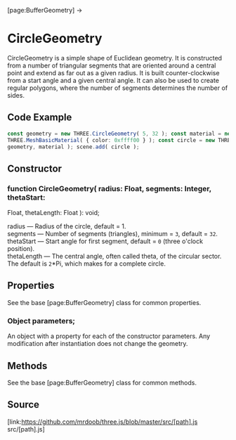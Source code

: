 [page:BufferGeometry] →

# CircleGeometry

CircleGeometry is a simple shape of Euclidean geometry. It is constructed from
a number of triangular segments that are oriented around a central point and
extend as far out as a given radius. It is built counter-clockwise from a
start angle and a given central angle. It can also be used to create regular
polygons, where the number of segments determines the number of sides.

## Code Example

  
```ts  
const geometry = new THREE.CircleGeometry( 5, 32 ); const material = new
THREE.MeshBasicMaterial( { color: 0xffff00 } ); const circle = new THREE.Mesh(
geometry, material ); scene.add( circle );  
```  

## Constructor

###  function CircleGeometry( radius: Float, segments: Integer, thetaStart:
Float, thetaLength: Float ): void;

radius — Radius of the circle, default = 1.  
segments — Number of segments (triangles), minimum = `3`, default = `32`.  
thetaStart — Start angle for first segment, default = `0` (three o'clock
position).  
thetaLength — The central angle, often called theta, of the circular sector.
The default is `2`*Pi, which makes for a complete circle.

## Properties

See the base [page:BufferGeometry] class for common properties.

###  Object parameters;

An object with a property for each of the constructor parameters. Any
modification after instantiation does not change the geometry.

## Methods

See the base [page:BufferGeometry] class for common methods.

## Source

[link:https://github.com/mrdoob/three.js/blob/master/src/[path].js
src/[path].js]

